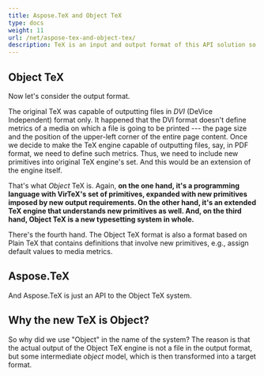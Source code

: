 ```yaml
---
title: Aspose.TeX and Object TeX
type: docs
weight: 11
url: /net/aspose-tex-and-object-tex/
description: TeX is an input and output format of this API solution so here we go with explaining the Object TeX and how it is transformed into a target format.
---
```

## **Object TeX**
Now let's consider the output format.

The original TeX was capable of outputting files in *DVI* (DeVice Independent) format only. It happened that the DVI format doesn't define metrics of a media on which a file is going to be printed --- the page size and the position of the upper-left corner of the entire page content. Once we decide to make the TeX engine capable of outputting files, say, in PDF format, we need to define such metrics. Thus, we need to include new primitives into original TeX engine's set. And this would be an extension of the engine itself.

That's what *Object* TeX is. Again, **on the one hand, it's a programming language with VirTeX's set of primitives, expanded with new primitives imposed by new output requirements. On the other hand, it's an extended TeX engine that understands new primitives as well. And, on the third hand, Object TeX is a new typesetting system in whole.**

There's the fourth hand. The Object TeX format is also a format based on Plain TeX that contains definitions that involve new primitives, e.g., assign default values to media metrics.

## **Aspose.TeX**
And Aspose.TeX is just an API to the Object TeX system.

## **Why the new TeX is Object?**
So why did we use "Object" in the name of the system? The reason is that the actual output of the Object TeX engine is not a file in the output format, but some intermediate *object* model, which is then transformed into a target format.